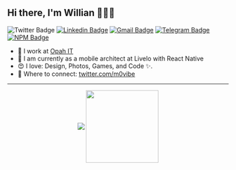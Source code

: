 ## Hi there, I'm Willian 👋🚀🎵


![Twitter Badge](https://img.shields.io/badge/-@m0vibe-3370cc?style=flat&labelColor=3370cc&logo=twitter&logoColor=white&link=https://twitter.com/m0vibe)
[![Linkedin Badge](https://img.shields.io/badge/-willianribeiroangelo-3370cc?style=flat&logo=Linkedin&logoColor=white&link=https://linkedin.com/in/willianribeiroangelo)][linkedin]
[![Gmail Badge](https://img.shields.io/badge/-agfoccus@gmail.com-3370cc?style=flat&logo=Gmail&logoColor=white&link=mailto:agfoccus@gmail.com)][mail]
[![Telegram Badge](https://img.shields.io/badge/-@movibe-3370cc?style=flat&logo=Telegram&logoColor=white&link=https://t.me/movibe)][telegram]
[![NPM Badge](https://img.shields.io/badge/-@movibe-3370cc?style=flat&logo=npm&logoColor=white&link=https://www.npmjs.com/~movibe)][npm]

- 💼 I work at [Opah IT](https://www.opah.com.br/)
- 💬 I am currently as a mobile architect at Livelo with React Native
- 😍 I love: Design, Photos, Games, and Code ✨.
- 🤝 Where to connect: [twitter.com/m0vibe](https://www.twitter.com/m0vibe)

-------

<p align="center">
  <img
      align="center"
      src="https://github-readme-stats.vercel.app/api/top-langs/?username=movibe&layout=compact"
    />
  <img
      align="center"
      height="165"
      src="https://github-readme-stats.vercel.app/api?username=movibe&count_private=true&show_icons=true&custom_title=Github%20Status&hide=issues"
    />
</p>

[telegram]: https://t.me/movibe
[twitter]: https://twitter.com/m0vibe
[instagram]: https://instagram.com/movibe
[linkedin]: https://linkedin.com/in/willianribeiroangelo
[mail]: mailto:agfoccus@gmail.com
[npm]: https://www.npmjs.com/~movibe
